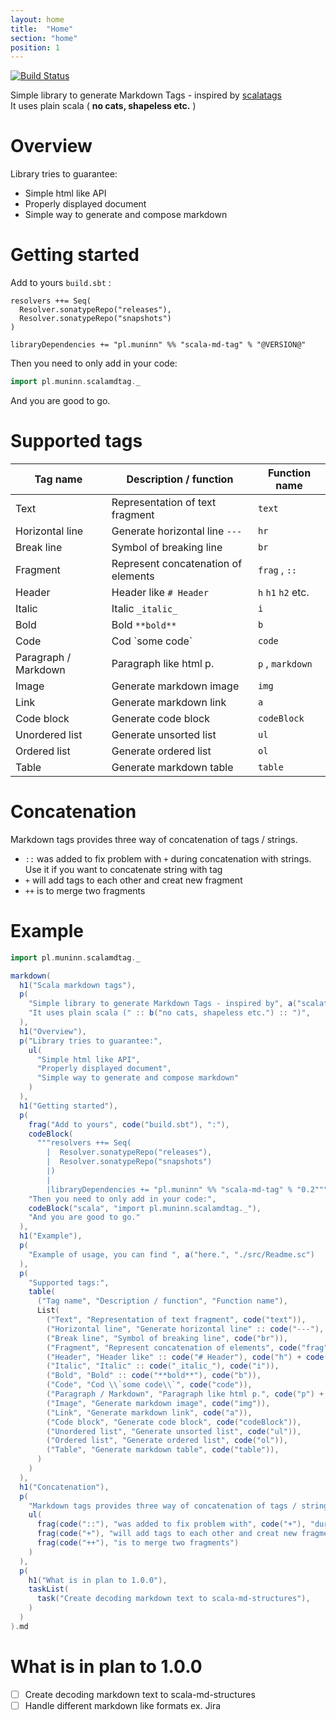 ```yaml
---
layout: home
title:  "Home"
section: "home"
position: 1
---
```


[![Build Status](https://travis-ci.com/plmuninn/scala-md-tag.svg?branch=master)](https://travis-ci.com/plmuninn/scala-md-tag)

Simple library to generate Markdown Tags - inspired by [scalatags](https://github.com/lihaoyi/scalatags)  
It uses plain scala ( **no cats, shapeless etc.** )
# Overview

Library tries to guarantee:
* Simple html like API
* Properly displayed document
* Simple way to generate and compose markdown

# Getting started

Add to yours `build.sbt` :
```sbtshell
resolvers ++= Seq(
  Resolver.sonatypeRepo("releases"),
  Resolver.sonatypeRepo("snapshots")
)

libraryDependencies += "pl.muninn" %% "scala-md-tag" % "@VERSION@"
```
Then you need to only add in your code:
```scala mdoc
import pl.muninn.scalamdtag._
```
And you are good to go.

# Supported tags

| Tag name             | Description / function              | Function name      |
| -------------------- | ----------------------------------- | ------------------ |
| Text                 | Representation of text fragment     | `text`             |
| Horizontal line      | Generate horizontal line `---`      | `hr`               |
| Break line           | Symbol of breaking line             | `br`               |
| Fragment             | Represent concatenation of elements | `frag` , `::`      |
| Header               | Header like `# Header`              | `h` `h1` `h2` etc. |
| Italic               | Italic `_italic_`                   | `i`                |
| Bold                 | Bold `**bold**`                     | `b`                |
| Code                 | Cod \`some code\`                   | `code`             |
| Paragraph / Markdown | Paragraph like html p.              | `p` , `markdown`   |
| Image                | Generate markdown image             | `img`              |
| Link                 | Generate markdown link              | `a`                |
| Code block           | Generate code block                 | `codeBlock`        |
| Unordered list       | Generate unsorted list              | `ul`               |
| Ordered list         | Generate ordered list               | `ol`               |
| Table                | Generate markdown table             | `table`            |

# Concatenation

Markdown tags provides three way of concatenation of tags / strings.  
* `::` was added to fix problem with `+` during concatenation with strings. Use it if you want to concatenate string with tag
* `+` will add tags to each other and creat new fragment
* `++` is to merge two fragments

# Example

```scala mdoc
import pl.muninn.scalamdtag._

markdown(
  h1("Scala markdown tags"),
  p(
    "Simple library to generate Markdown Tags - inspired by", a("scalatags", "https://github.com/lihaoyi/scalatags"), br,
    "It uses plain scala (" :: b("no cats, shapeless etc.") :: ")",
  ),
  h1("Overview"),
  p("Library tries to guarantee:",
    ul(
      "Simple html like API",
      "Properly displayed document",
      "Simple way to generate and compose markdown"
    )
  ),
  h1("Getting started"),
  p(
    frag("Add to yours", code("build.sbt"), ":"),
    codeBlock(
      """resolvers ++= Seq(
        |  Resolver.sonatypeRepo("releases"),
        |  Resolver.sonatypeRepo("snapshots")
        |)
        |
        |libraryDependencies += "pl.muninn" %% "scala-md-tag" % "0.2"""".stripMargin),
    "Then you need to only add in your code:",
    codeBlock("scala", "import pl.muninn.scalamdtag._"),
    "And you are good to go."
  ),
  h1("Example"),
  p(
    "Example of usage, you can find ", a("here.", "./src/Readme.sc")
  ),
  p(
    "Supported tags:",
    table(
      ("Tag name", "Description / function", "Function name"),
      List(
        ("Text", "Representation of text fragment", code("text")),
        ("Horizontal line", "Generate horizontal line" :: code("---"), code("hr")),
        ("Break line", "Symbol of breaking line", code("br")),
        ("Fragment", "Represent concatenation of elements", code("frag") + "," + code("::")),
        ("Header", "Header like" :: code("# Header"), code("h") + code("h1") + code("h2") + "etc."),
        ("Italic", "Italic" :: code("_italic_"), code("i")),
        ("Bold", "Bold" :: code("**bold**"), code("b")),
        ("Code", "Cod \\`some code\\`", code("code")),
        ("Paragraph / Markdown", "Paragraph like html p.", code("p") + "," + code("markdown")),
        ("Image", "Generate markdown image", code("img")),
        ("Link", "Generate markdown link", code("a")),
        ("Code block", "Generate code block", code("codeBlock")),
        ("Unordered list", "Generate unsorted list", code("ul")),
        ("Ordered list", "Generate ordered list", code("ol")),
        ("Table", "Generate markdown table", code("table")),
      )
    )
  ),
  h1("Concatenation"),
  p(
    "Markdown tags provides three way of concatenation of tags / strings.", br,
    ul(
      frag(code("::"), "was added to fix problem with", code("+"), "during concatenation with strings. Use it if you want to concatenate string with tag"),
      frag(code("+"), "will add tags to each other and creat new fragment"),
      frag(code("++"), "is to merge two fragments")
    )
  ),
  p(
    h1("What is in plan to 1.0.0"),
    taskList(
      task("Create decoding markdown text to scala-md-structures"),
    )
  )
).md

```

# What is in plan to 1.0.0
- [ ] Create decoding markdown text to scala-md-structures
- [ ] Handle different markdown like formats ex. Jira
